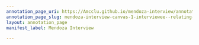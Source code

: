 ```yaml
---
annotation_page_uri: https://Amcclu.github.io/mendoza-interview/annotations/mendoza-interview-canvas-1-interviewee--relating-personal-detail--body-language--raised-eyebrows-.json
annotation_page_slug: mendoza-interview-canvas-1-interviewee--relating-personal-detail--body-language--raised-eyebrows-
layout: annotation_page
manifest_label: Mendoza Interview

---
```

